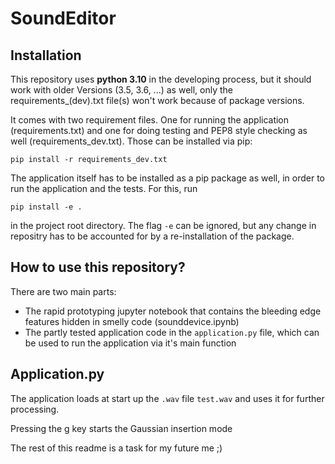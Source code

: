 # SoundEditor
 
## Installation
This repository uses **python 3.10** in the developing process, but it should work with older 
Versions (3.5, 3.6, ...) as well, only the requirements_(dev).txt file(s) won't work because
of package versions.

It comes with two requirement files. One for running the application (requirements.txt) and one
for doing testing and PEP8 style checking as well (requirements_dev.txt). Those can be installed
via pip:
```
pip install -r requirements_dev.txt
```

The application itself has to be installed as a pip package as well, in order to run the application
and the tests. For this, run
```
pip install -e .
```
in the project root directory. The flag `-e` can be ignored, but any change in repositry has to be accounted
for by a re-installation of the package.

## How to use this repository?

There are two main parts:
- The rapid prototyping jupyter notebook that contains the bleeding edge features hidden in smelly code (sounddevice.ipynb)
- The partly tested application code in the `application.py` file, which can be used to run the application via it's main function

## Application.py

The application loads at start up the `.wav` file `test.wav` and uses it for further processing.

Pressing the g key starts the Gaussian insertion mode

The rest of this readme is a task for my future me ;)
